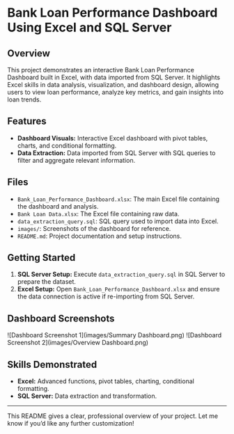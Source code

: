 # Bank Loan Performance Dashboard Using Excel and SQL Server

## Overview
This project demonstrates an interactive Bank Loan Performance Dashboard built in Excel, with data imported from SQL Server. It highlights Excel skills in data analysis, visualization, and dashboard design, allowing users to view loan performance, analyze key metrics, and gain insights into loan trends.

## Features
- **Dashboard Visuals:** Interactive Excel dashboard with pivot tables, charts, and conditional formatting.
- **Data Extraction:** Data imported from SQL Server with SQL queries to filter and aggregate relevant information.
  
## Files
- `Bank_Loan_Performance_Dashboard.xlsx`: The main Excel file containing the dashboard and analysis.
- `Bank Loan Data.xlsx`: The Excel file containing raw data.
- `data_extraction_query.sql`: SQL query used to import data into Excel.
- `images/`: Screenshots of the dashboard for reference.
- `README.md`: Project documentation and setup instructions.

## Getting Started
1. **SQL Server Setup:** Execute `data_extraction_query.sql` in SQL Server to prepare the dataset.
2. **Excel Setup:** Open `Bank_Loan_Performance_Dashboard.xlsx` and ensure the data connection is active if re-importing from SQL Server.

## Dashboard Screenshots
![Dashboard Screenshot 1](images/Summary Dashboard.png)
![Dashboard Screenshot 2](images/Overview Dashboard.png)

## Skills Demonstrated
- **Excel:** Advanced functions, pivot tables, charting, conditional formatting.
- **SQL Server:** Data extraction and transformation.

---

This README gives a clear, professional overview of your project. Let me know if you’d like any further customization!
